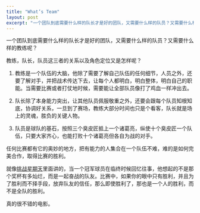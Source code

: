 ```yaml
---
title: "What’s Team"
layout: post
excerpt: "一个团队到底需要什么样的队长才是好的团队，又需要什么样的队员？又需要什么样的教练呢？"
---
```


一个团队到底需要什么样的队长才是好的团队，又需要什么样的队员？又需要什么样的教练呢？

教练，队长，队员这三者的关系以及角色定位又是怎样呢？

1. 教练是一个队伍的大脑，他除了需要了解自己队伍的任何细节，人员之外，还要了解对手，并把战术传达下去，让每个人都明白，明白整体，明白自己的职能。当需要比赛或者打仗地时候，需要能让全部队员像打了鸡血一样冲出去。

2. 队长除了本身能力突出，让其他队员佩服敬重之外，还要会跟每个队员知根知底，协调好关系，一旦到了赛场，教练大部分时间也只是个看客，队长就是场上的灵魂，胜负的关键人物。
3. 队员是球队的基石，按照三个臭皮匠抵上一个诸葛亮，纵使十个臭皮匠一个队伍，只要大家齐心，也能打败十个诸葛亮但各自为战的对手。

任何比赛都有它的奥妙的地方，把有能力的人集合在一个队伍不难，难的是如何完美合作，取得比赛的胜利。

就像[挑战星期天](https://movie.douban.com/subject/1292518/)里面讲的，当一个冠军球员在临终时候回忆往事，他想起的不是那个奖杯有多灿烂，而是一起奋战的队友。比赛中，如果你的眼中只有胜利，并且为了胜利而不择手段，放弃队友的信任，那么即使胜利了，那也是一个人的胜利，而不是全队的胜利。

真的很不错的电影。

